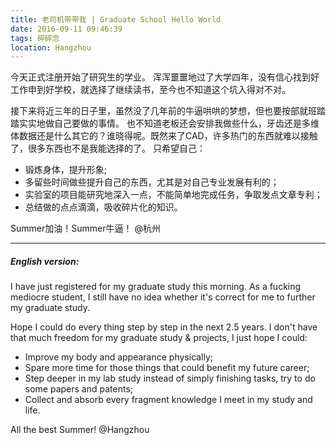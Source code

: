```yaml
---
title: 老司机带带我 | Graduate School Hello World
date: 2016-09-11 09:46:39
tags: 碎碎念
location: Hangzhou
---
```

今天正式注册开始了研究生的学业。
浑浑噩噩地过了大学四年，没有信心找到好工作申到好学校，就选择了继续读书，至今也不知道这个坑入得对不对。

接下来将近三年的日子里，虽然没了几年前的牛逼哄哄的梦想，但也要按部就班踏踏实实地做自己要做的事情。
也不知道老板还会安排我做些什么，牙齿还是多维体数据还是什么其它的？谁晓得呢。既然来了CAD，许多热门的东西就难以接触了，很多东西也不是我能选择的了。
只希望自己：

- 锻炼身体，提升形象;
- 多留些时间做些提升自己的东西，尤其是对自己专业发展有利的；
- 实验室的项目能研究地深入一点，不能简单地完成任务，争取发点文章专利；
- 总结做的点点滴滴，吸收碎片化的知识。


Summer加油！Summer牛逼！
@杭州

---
##### English version:
I have just registered for my graduate study this morning. As a fucking mediocre student, I still have no idea whether it's correct for me to further my graduate study.

Hope I could do every thing step by step in the next 2.5 years.
I don't have that much freedom for my graduate study & projects, I just hope I could:

- Improve my body and appearance physically;
- Spare more time for those things that could benefit my future career;
- Step deeper in my lab study instead of simply finishing tasks, try to do some papers and patents;
- Collect and absorb every fragment knowledge I meet in my study and life.


All the best Summer!
@Hangzhou
